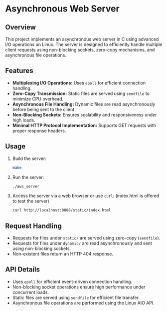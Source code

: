# Asynchronous Web Server

## Overview
This project implements an asynchronous web server in C using advanced I/O operations on Linux. The server is designed to efficiently handle multiple client requests using non-blocking sockets, zero-copy mechanisms, and asynchronous file operations.

## Features
- **Multiplexing I/O Operations:** Uses `epoll` for efficient connection handling.
- **Zero-Copy Transmission:** Static files are served using `sendfile` to minimize CPU overhead.
- **Asynchronous File Handling:** Dynamic files are read asynchronously before being sent to the client.
- **Non-Blocking Sockets:** Ensures scalability and responsiveness under high loads.
- **Minimal HTTP Protocol Implementation:** Supports GET requests with proper response headers.

## Usage
1. Build the server:
   ```sh
   make
   ```
2. Run the server:
   ```sh
   ./aws_server
   ```
3. Access the server via a web browser or use `curl`: (index.html is offered to test the server)
   ```sh
   curl http://localhost:8888/static/index.html
   ```

## Request Handling
- Requests for files under `static/` are served using zero-copy (`sendfile`).
- Requests for files under `dynamic/` are read asynchronously and sent using non-blocking sockets.
- Non-existent files return an HTTP 404 response.

## API Details
- Uses `epoll` for efficient event-driven connection handling.
- Non-blocking socket operations ensure high performance under concurrent loads.
- Static files are served using `sendfile` for efficient file transfer.
- Asynchronous file operations are performed using the Linux AIO API.
